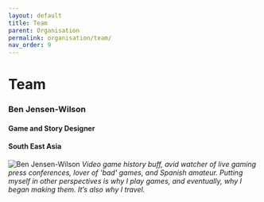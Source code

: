 ```yaml
---
layout: default
title: Team
parent: Organisation
permalink: organisation/team/
nav_order: 9
---
```


<h1>Team</h1>


<h3>Ben Jensen-Wilson</h3>
<h4>Game and Story Designer</h4>
<h4>South East Asia</h4>
<img src="{{ '/assets/images/team/ben.jpg' | relative_url }}" alt="Ben Jensen-Wilson">
<em>Video game history buff, avid watcher of live gaming press conferences, lover of 'bad' games, and Spanish amateur. Putting myself in other perspectives is why I play games, and eventually, why I began making them. It’s also why I travel.</em>
